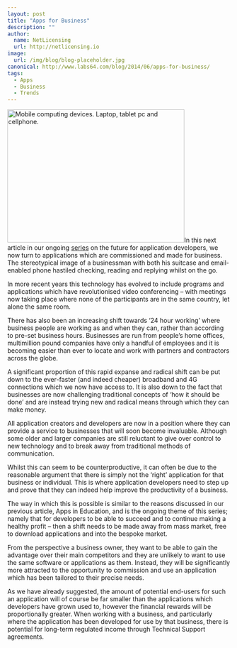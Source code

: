 ```yaml
---
layout: post
title: "Apps for Business"
description: ""
author:
  name: NetLicensing
  url: http://netlicensing.io
image:
  url: /img/blog/blog-placeholder.jpg
canonical: http://www.labs64.com/blog/2014/06/apps-for-business/
tags:
  - Apps
  - Business
  - Trends
---
```

 <img src="/content/uploads/2014/08/Fotolia_63176711_XS.jpg" alt="Mobile computing devices. Laptop, tablet pc and  cellphone." width="400" height="300" class="alignleft size-full wp-image-5400" srcset="http://www.labs64.com/content/uploads/2014/08/Fotolia_63176711_XS-300x225.jpg 300w, http://www.labs64.com/content/uploads/2014/08/Fotolia_63176711_XS.jpg 400w" sizes="(max-width: 400px) 100vw, 400px" />In this next article in our ongoing <a title="Apps in Education" href="/blog/2014/06/apps-in-education/" target="_blank" rel="nofollow">series</a> on the future for application developers, we now turn to applications which are commissioned and made for business. The stereotypical image of a businessman with both his suitcase and email-enabled phone hastiled checking, reading and replying whilst on the go.

In more recent years this technology has evolved to include programs and applications which have revolutionised video conferencing &#8211; with meetings now taking place where none of the participants are in the same country, let alone the same room.

There has also been an increasing shift towards ‘24 hour working’ where business people are working as and when they can, rather than according to pre-set business hours. Businesses are run from people’s home offices, multimillion pound companies have only a handful of employees and it is becoming easier than ever to locate and work with partners and contractors across the globe.

A significant proportion of this rapid expanse and radical shift can be put down to the ever-faster (and indeed cheaper) broadband and 4G connections which we now have access to. It is also down to the fact that businesses are now challenging traditional concepts of ‘how it should be done’ and are instead trying new and radical means through which they can make money.

All application creators and developers are now in a position where they can provide a service to businesses that will soon become invaluable. Although some older and larger companies are still reluctant to give over control to new technology and to break away from traditional methods of communication.

Whilst this can seem to be counterproductive, it can often be due to the reasonable argument that there is simply not the ‘right’ application for that business or individual. This is where application developers need to step up and prove that they can indeed help improve the productivity of a business.

The way in which this is possible is similar to the reasons discussed in our previous article, Apps in Education, and is the ongoing theme of this series; namely that for developers to be able to succeed and to continue making a healthy profit &#8211; then a shift needs to be made away from mass market, free to download applications and into the bespoke market.

From the perspective a business owner, they want to be able to gain the advantage over their main competitors and they are unlikely to want to use the same software or applications as them. Instead, they will be significantly more attracted to the opportunity to commission and use an application which has been tailored to their precise needs.

As we have already suggested, the amount of potential end-users for such an application will of course be far smaller than the applications which developers have grown used to, however the financial rewards will be proportionally greater. When working with a business, and particularly where the application has been developed for use by that business, there is potential for long-term regulated income through Technical Support agreements.

